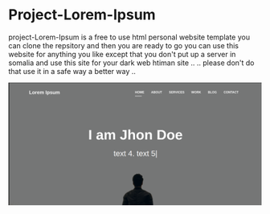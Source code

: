 # Project-Lorem-Ipsum

project-Lorem-Ipsum is a free to use html personal website template 
you can clone the repsitory and then you are ready to go
you can use this website for anything you like 
except that you don't put up a server in somalia and use this site for
your dark web htiman site .. .. please don't do that 
use it in a safe way a better way ..

![Lorem-Ipsum-screen-shot](ScreenShots/2021-04.png)
